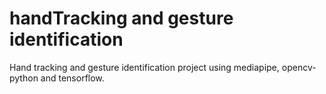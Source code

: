 # handTracking and gesture identification
Hand tracking and gesture identification project using mediapipe, opencv-python and tensorflow.
